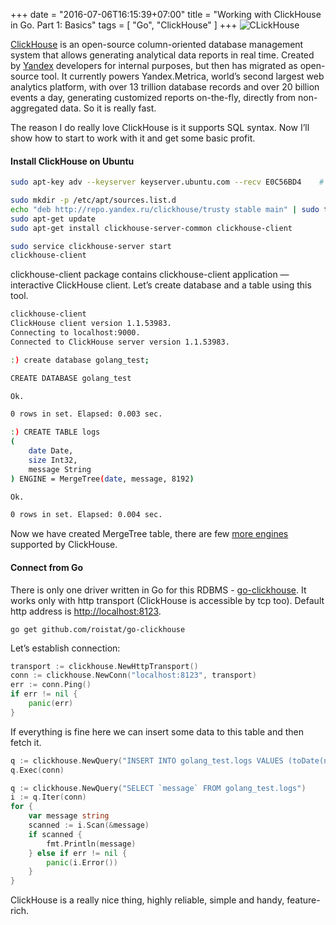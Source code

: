 +++
date = "2016-07-06T16:15:39+07:00"
title = "Working with ClickHouse in Go. Part 1: Basics"
tags = [ "Go", "ClickHouse" ]
+++
![CLickHouse](/clickhouse1.png)

[ClickHouse](https://clickhouse.yandex/) is an open-source column-oriented database management system that allows generating analytical data reports in real time. Created by [Yandex](http://yandex.ru/) developers for internal purposes, but then has migrated as open-source tool. It currently powers Yandex.Metrica, world’s second largest web analytics platform, with over 13 trillion database records and over 20 billion events a day, generating customized reports on-the-fly, directly from non-aggregated data. So it is really fast.
<!--more-->

The reason I do really love ClickHouse is it supports SQL syntax. Now I’ll show how to start to work with it and get some basic profit.

#### Install ClickHouse on Ubuntu

```bash
sudo apt-key adv --keyserver keyserver.ubuntu.com --recv E0C56BD4    # optional

sudo mkdir -p /etc/apt/sources.list.d
echo "deb http://repo.yandex.ru/clickhouse/trusty stable main" | sudo tee /etc/apt/sources.list.d/clickhouse.list
sudo apt-get update
sudo apt-get install clickhouse-server-common clickhouse-client

sudo service clickhouse-server start
clickhouse-client
```

clickhouse-client package contains clickhouse-client application — interactive ClickHouse client. Let’s create database and a table using this tool.

```bash
clickhouse-client
ClickHouse client version 1.1.53983.
Connecting to localhost:9000.
Connected to ClickHouse server version 1.1.53983.

:) create database golang_test;

CREATE DATABASE golang_test

Ok.

0 rows in set. Elapsed: 0.003 sec.

:) CREATE TABLE logs
(
    date Date,
    size Int32,
    message String
) ENGINE = MergeTree(date, message, 8192)

Ok.

0 rows in set. Elapsed: 0.004 sec.
```

Now we have created MergeTree table, there are few [more engines](https://clickhouse.yandex/reference_en.html#Table%20engines) supported by ClickHouse.

#### Connect from Go

There is only one driver written in Go for this RDBMS - [go-clickhouse](https://github.com/roistat/go-clickhouse). It works only with http transport (ClickHouse is accessible by tcp too). Default http address is [http://localhost:8123](http://localhost:8123).
```
go get github.com/roistat/go-clickhouse
```

Let’s establish connection:
```go
transport := clickhouse.NewHttpTransport()
conn := clickhouse.NewConn("localhost:8123", transport)
err := conn.Ping()
if err != nil {
    panic(err)
}
```

If everything is fine here we can insert some data to this table and then fetch it.
```go
q := clickhouse.NewQuery("INSERT INTO golang_test.logs VALUES (toDate(now()), ?, ?)", 1, "Log message")
q.Exec(conn)

q := clickhouse.NewQuery("SELECT `message` FROM golang_test.logs")
i := q.Iter(conn)
for {
    var message string
    scanned := i.Scan(&message)
    if scanned {
        fmt.Println(message)
    } else if err != nil {
        panic(i.Error())
    }
}
```

ClickHouse is a really nice thing, highly reliable, simple and handy, feature-rich.
